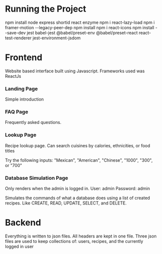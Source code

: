 # Running the Project
npm install node express shortid react enzyme
npm i react-lazy-load
npm i framer-motion --legacy-peer-dep
npm install
npm i react-icons
npm install --save-dev  jest babel-jest @babel/preset-env @babel/preset-react react-test-renderer jest-environment-jsdom

# Frontend
Website based interface built using Javascript. Frameworks used was ReactJs

### Landing Page
Simple introduction

### FAQ Page
Frequently asked questions. 

### Lookup Page
Recipe lookup page. Can search cuisines by calories, ethnicities, or food titles

Try the following inputs: "Mexican", "American", "Chinese", "1000", "300", or "700"

### Database Simulation Page
Only renders when the admin is logged in. 
User: admin
Password: admin

Simulates the commands of what a database does using a list of created recipes. Like CREATE, READ, UPDATE, SELECT, and DELETE. 

# Backend 
Everything is written to json files. All headers are kept in one file. Three json files are used to keep collections of: users, recipes, and the currently logged in user
